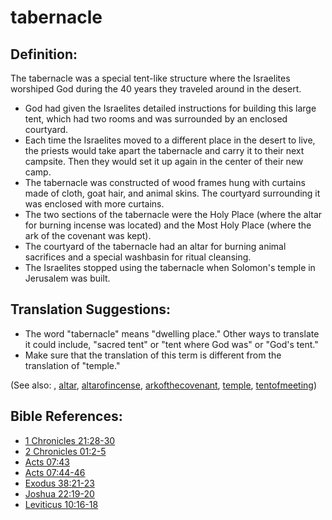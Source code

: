 # tabernacle #

## Definition: ##

The tabernacle was a special tent-like structure where the Israelites worshiped God during the 40 years they traveled around in the desert.

* God had given the Israelites detailed instructions for building this large tent, which had two rooms and was surrounded by an enclosed courtyard.
* Each time the Israelites moved to a different place in the desert to live, the priests would take apart the tabernacle and carry it to their next campsite. Then they would set it up again in the center of their new camp.
* The tabernacle was constructed of wood frames hung with curtains made of cloth, goat hair, and animal skins. The courtyard surrounding it was enclosed with more curtains.
* The two sections of the tabernacle were the Holy Place (where the altar for burning incense was located) and the Most Holy Place (where the ark of the covenant was kept).
* The courtyard of the tabernacle had an altar for burning animal sacrifices and a special washbasin for ritual cleansing.
* The Israelites stopped using the tabernacle when Solomon's temple in Jerusalem was built.

## Translation Suggestions: ##

* The word "tabernacle" means "dwelling place." Other ways to translate it could include, "sacred tent" or "tent where God was" or "God's tent."
* Make sure that the translation of this term is different from the translation of "temple."

(See also: , [altar](../other/altar.md), [altarofincense](../other/altarofincense.md), [arkofthecovenant](../other/arkofthecovenant.md), [temple](../kt/temple.md), [tentofmeeting](../other/tentofmeeting.md))

## Bible References: ##

* [1 Chronicles 21:28-30](https://door43.org/en/bible/notes/1ch/21/28)
* [2 Chronicles 01:2-5](https://door43.org/en/bible/notes/2ch/01/02)
* [Acts 07:43](https://door43.org/en/bible/notes/act/07/43)
* [Acts 07:44-46](https://door43.org/en/bible/notes/act/07/44)
* [Exodus 38:21-23](https://door43.org/en/bible/notes/exo/38/21)
* [Joshua 22:19-20](https://door43.org/en/bible/notes/jos/22/19)
* [Leviticus 10:16-18](https://door43.org/en/bible/notes/lev/10/16)
